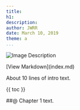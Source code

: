 ```yaml
---
title:
h1:
description:
author: JWRR
date: March 10, 2019
theme: a
...
```

![Image Description](img/image-name.jpg)
<div class="intro">
[View Markdown](index.md)

About 10 lines of intro text.
</div>

{{ toc }}

##@ Chapter 1
text.



